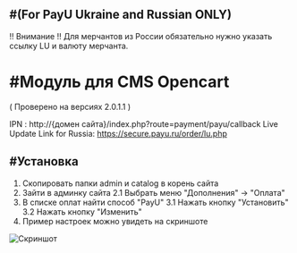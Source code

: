 #(For PayU Ukraine and Russian ONLY)
------

!! Внимание !!
Для мерчантов из России обязательно нужно указать ссылку LU и валюту мерчанта.

#Модуль для CMS Opencart 
======

( Проверено на версиях 2.0.1.1 )

IPN : http://{домен сайта}/index.php?route=payment/payu/callback
Live Update Link for Russia: https://secure.payu.ru/order/lu.php

#Установка
-------------
1. Скопировать папки admin и catalog в корень сайта
2. Зайти в админку сайта
2.1 Выбрать меню "Дополнения" -> "Оплата"
3. В списке оплат найти способ "PayU"
3.1 Нажать кнопку "Установить"
3.2 Нажать кнопку "Изменить"
4. Пример настроек можно увидеть на скриншоте


![Скриншот][1]

[1]: https://raw.github.com/PayUUA/Opencart-1.5/master/screenshot.png
